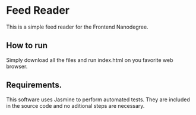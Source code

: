 # Feed Reader

This is a simple feed reader for the Frontend Nanodegree.

## How to run
Simply download all the files and run index.html on you favorite web browser.

## Requirements.
This software uses Jasmine to perform automated tests. They are included in the source code and
 no aditional steps are necessary.